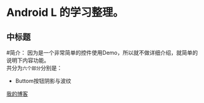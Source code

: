 
Android L 的学习整理。
=======
中标题
------


#简介：
因为是一个非常简单的控件使用Demo，所以就不做详细介绍，就简单的说明下内容功能。<br>
共分为`六个部分`分别是：
* Buttom按钮阴影与波纹


[我的博客](http://my.csdn.net/my/mycsdn)
